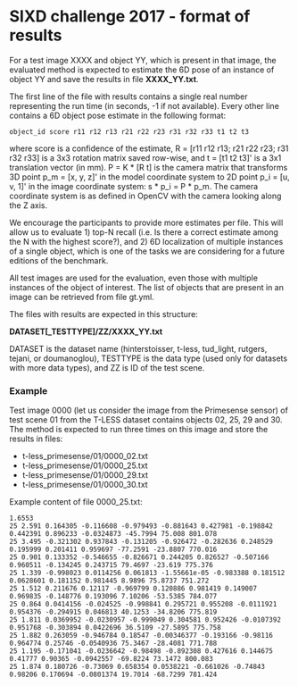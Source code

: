 # SIXD challenge 2017 - format of results


For a test image XXXX and object YY, which is present in that image, the
evaluated method is expected to estimate the 6D pose of an instance of object YY
and save the results in file **XXXX\_YY.txt**.

The first line of the file with results contains a single real number
representing the run time (in seconds, -1 if not available). Every other line
contains a 6D object pose estimate in the following format:

```
object_id score r11 r12 r13 r21 r22 r23 r31 r32 r33 t1 t2 t3
```

where score is a confidence of the estimate, R = [r11 r12 r13; r21 r22 r23;
r31 r32 r33] is a 3x3 rotation matrix saved row-wise, and t = [t1 t2 t3]' is a
3x1 translation vector (in mm). P = K * [R t] is the camera matrix that
transforms 3D point p\_m = [x, y, z]' in the model coordinate system to 2D point
p\_i = [u, v, 1]' in the image coordinate system: s * p\_i = P * p\_m. The
camera coordinate system is as defined in OpenCV with the camera looking along
the Z axis.

We encourage the participants to provide more estimates per file. This will
allow us to evaluate 1) top-N recall (i.e. Is there a correct estimate among the
N with the highest score?), and 2) 6D localization of multiple instances of a
single object, which is one of the tasks we are considering for a future
editions of the benchmark.

All test images are used for the evaluation, even those with multiple instances
of the object of interest. The list of objects that are present in an image can
be retrieved from file gt.yml.

The files with results are expected in this structure:

**DATASET[\_TESTTYPE]/ZZ/XXXX\_YY.txt**

DATASET is the dataset name (hinterstoisser, t-less, tud_light, rutgers, tejani,
or doumanoglou), TESTTYPE is the data type (used only for datasets with more
data types), and ZZ is ID of the test scene.

### Example

Test image 0000 (let us consider the image from the Primesense sensor) of test
scene 01 from the T-LESS dataset contains objects 02, 25, 29 and 30. The method
is expected to run three times on this image and store the results in files:

- t-less_primesense/01/0000\_02.txt
- t-less_primesense/01/0000\_25.txt
- t-less_primesense/01/0000\_29.txt
- t-less_primesense/01/0000\_30.txt

Example content of file 0000_25.txt:
```
1.6553
25 2.591 0.164305 -0.116608 -0.979493 -0.881643 0.427981 -0.198842 0.442391 0.896233 -0.0324873 -45.7994 75.008 801.078
25 3.495 -0.321302 0.937843 -0.131205 -0.926472 -0.282636 0.248529 0.195999 0.201411 0.959697 -77.2591 -23.8807 770.016
25 0.901 0.133352 -0.546655 -0.826671 0.244205 0.826527 -0.507166 0.960511 -0.134245 0.243715 79.4697 -23.619 775.376
25 1.339 -0.998023 0.0114256 0.061813 -1.55661e-05 -0.983388 0.181512 0.0628601 0.181152 0.981445 8.9896 75.8737 751.272
25 1.512 0.211676 0.12117 -0.969799 0.120886 0.981419 0.149007 0.969835 -0.148776 0.193096 7.10206 -53.5385 784.077
25 0.864 0.0414156 -0.024525 -0.998841 0.295721 0.955208 -0.0111921 0.954376 -0.294915 0.046813 40.1253 -34.8206 775.819
25 1.811 0.0369952 -0.0230957 -0.999049 0.304581 0.952426 -0.0107392 0.951768 -0.303894 0.0422696 36.5109 -27.5895 775.758
25 1.882 0.263059 -0.946784 0.18547 -0.00346377 -0.193166 -0.98116 0.964774 0.25746 -0.0540936 75.3467 -28.4081 771.788
25 1.195 -0.171041 -0.0236642 -0.98498 -0.892308 0.427616 0.144675 0.41777 0.90365 -0.0942557 -69.8224 73.1472 800.083
25 1.874 0.180726 -0.73069 0.658354 0.0538221 -0.661026 -0.74843 0.98206 0.170694 -0.0801374 19.7014 -68.7299 781.424
```
